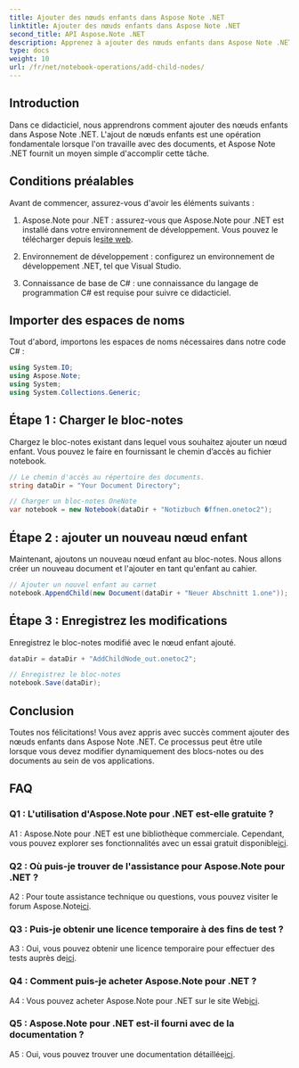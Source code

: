 ```yaml
---
title: Ajouter des nœuds enfants dans Aspose Note .NET
linktitle: Ajouter des nœuds enfants dans Aspose Note .NET
second_title: API Aspose.Note .NET
description: Apprenez à ajouter des nœuds enfants dans Aspose Note .NET sans effort avec ce didacticiel complet. Améliorez dès maintenant vos compétences en manipulation de documents.
type: docs
weight: 10
url: /fr/net/notebook-operations/add-child-nodes/
---
```

## Introduction

Dans ce didacticiel, nous apprendrons comment ajouter des nœuds enfants dans Aspose Note .NET. L'ajout de nœuds enfants est une opération fondamentale lorsque l'on travaille avec des documents, et Aspose Note .NET fournit un moyen simple d'accomplir cette tâche.

## Conditions préalables

Avant de commencer, assurez-vous d'avoir les éléments suivants :

1. Aspose.Note pour .NET : assurez-vous que Aspose.Note pour .NET est installé dans votre environnement de développement. Vous pouvez le télécharger depuis le[site web](https://releases.aspose.com/note/net/).

2. Environnement de développement : configurez un environnement de développement .NET, tel que Visual Studio.

3. Connaissance de base de C# : une connaissance du langage de programmation C# est requise pour suivre ce didacticiel.

## Importer des espaces de noms

Tout d'abord, importons les espaces de noms nécessaires dans notre code C# :

```csharp
using System.IO;
using Aspose.Note;
using System;
using System.Collections.Generic;
```

## Étape 1 : Charger le bloc-notes

Chargez le bloc-notes existant dans lequel vous souhaitez ajouter un nœud enfant. Vous pouvez le faire en fournissant le chemin d’accès au fichier notebook.

```csharp
// Le chemin d'accès au répertoire des documents.
string dataDir = "Your Document Directory";

// Charger un bloc-notes OneNote
var notebook = new Notebook(dataDir + "Notizbuch �ffnen.onetoc2");
```

## Étape 2 : ajouter un nouveau nœud enfant

Maintenant, ajoutons un nouveau nœud enfant au bloc-notes. Nous allons créer un nouveau document et l'ajouter en tant qu'enfant au cahier.

```csharp
// Ajouter un nouvel enfant au carnet
notebook.AppendChild(new Document(dataDir + "Neuer Abschnitt 1.one"));
```

## Étape 3 : Enregistrez les modifications

Enregistrez le bloc-notes modifié avec le nœud enfant ajouté.

```csharp
dataDir = dataDir + "AddChildNode_out.onetoc2";

// Enregistrez le bloc-notes
notebook.Save(dataDir);
```

## Conclusion

Toutes nos félicitations! Vous avez appris avec succès comment ajouter des nœuds enfants dans Aspose Note .NET. Ce processus peut être utile lorsque vous devez modifier dynamiquement des blocs-notes ou des documents au sein de vos applications.

## FAQ

### Q1 : L'utilisation d'Aspose.Note pour .NET est-elle gratuite ?

 A1 : Aspose.Note pour .NET est une bibliothèque commerciale. Cependant, vous pouvez explorer ses fonctionnalités avec un essai gratuit disponible[ici](https://releases.aspose.com/).

### Q2 : Où puis-je trouver de l'assistance pour Aspose.Note pour .NET ?

 A2 : Pour toute assistance technique ou questions, vous pouvez visiter le forum Aspose.Note[ici](https://forum.aspose.com/c/note/28).

### Q3 : Puis-je obtenir une licence temporaire à des fins de test ?

 A3 : Oui, vous pouvez obtenir une licence temporaire pour effectuer des tests auprès de[ici](https://purchase.aspose.com/temporary-license/).

### Q4 : Comment puis-je acheter Aspose.Note pour .NET ?

 A4 : Vous pouvez acheter Aspose.Note pour .NET sur le site Web[ici](https://purchase.aspose.com/buy).

### Q5 : Aspose.Note pour .NET est-il fourni avec de la documentation ?

 A5 : Oui, vous pouvez trouver une documentation détaillée[ici](https://reference.aspose.com/note/net/).